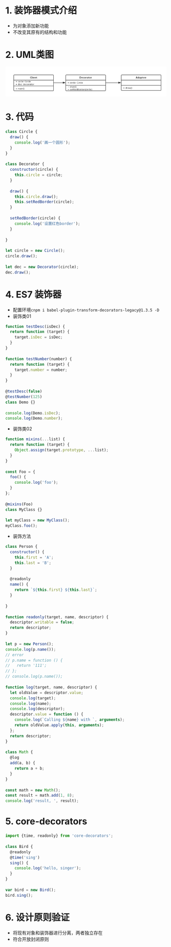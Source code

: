# 1. 装饰器模式介绍
+ 为对象添加新功能
+ 不改变其原有的结构和功能

# 2. UML类图
![装饰器模式UML类图](./images/09-装饰器模式UML类图.jpg)

# 3. 代码
```javascript
class Circle {
  draw() {
    console.log('画一个圆形');
  }
}

class Decorator {
  constructor(circle) {
    this.circle = circle;
  }

  draw() {
    this.circle.draw();
    this.setRedBorder(circle);
  }

  setRedBorder(circle) {
    console.log('设置红色border');
  }

}

let circle = new Circle();
circle.draw();

let dec = new Decorator(circle);
dec.draw();
```
# 4. ES7 装饰器
+ 配置环境`cnpm i babel-plugin-transform-decorators-legacy@1.3.5 -D`
+ 装饰类01
```javascript
function testDesc(isDec) {
  return function (target) {
    target.isDec = isDec;
  }
}

function testNumber(number) {
  return function (target) {
    target.number = number;
  }
}

@testDesc(false)
@testNumber(125)
class Demo {}

console.log(Demo.isDec);
console.log(Demo.number);
```
+ 装饰类02
```javascript
function mixins(...list) {
  return function (target) {
    Object.assign(target.prototype, ...list);
  }
}

const Foo = {
  foo() {
    console.log('foo');
  }
};

@mixins(Foo)
class MyClass {}

let myClass = new MyClass();
myClass.foo();
```

+ 装饰方法
```javascript
class Person {
  constructor() {
    this.first = 'A';
    this.last = 'B';
  }

  @readonly
  name() {
    return `${this.first} ${this.last}`;
  }

}

function readonly(target, name, descriptor) {
  descriptor.writable = false;
  return descriptor;
}

let p = new Person();
console.log(p.name());
// error
// p.name = function () {
//   return '111';
// };
// console.log(p.name());

function log(target, name, descriptor) {
  let oldValue = descriptor.value;
  console.log(target);
  console.log(name);
  console.log(descriptor);
  descriptor.value = function () {
    console.log(`Calling ${name} with `, arguments);
    return oldValue.apply(this, arguments);
  };
  return descriptor;
}

class Math {
  @log
  add(a, b) {
    return a + b;
  }
}

const math = new Math();
const result = math.add(1, 8);
console.log('result, ', result);
```

# 5. core-decorators
```javascript
import {time, readonly} from 'core-decorators';

class Bird {
  @readonly
  @time('sing')
  sing() {
    console.log('hello, singer');
  }
}

var bird = new Bird();
bird.sing();
```
# 6. 设计原则验证
+ 将现有对象和装饰器进行分离，两者独立存在
+ 符合开放封闭原则
